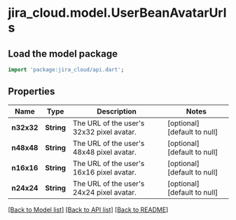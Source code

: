 # jira_cloud.model.UserBeanAvatarUrls

## Load the model package
```dart
import 'package:jira_cloud/api.dart';
```

## Properties
Name | Type | Description | Notes
------------ | ------------- | ------------- | -------------
**n32x32** | **String** | The URL of the user&#39;s 32x32 pixel avatar. | [optional] [default to null]
**n48x48** | **String** | The URL of the user&#39;s 48x48 pixel avatar. | [optional] [default to null]
**n16x16** | **String** | The URL of the user&#39;s 16x16 pixel avatar. | [optional] [default to null]
**n24x24** | **String** | The URL of the user&#39;s 24x24 pixel avatar. | [optional] [default to null]

[[Back to Model list]](../README.md#documentation-for-models) [[Back to API list]](../README.md#documentation-for-api-endpoints) [[Back to README]](../README.md)



